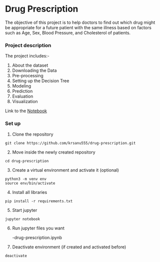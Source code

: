 # Drug Prescription
The objective of this project is to help doctors to find out which drug might be appropriate for a future patient with the same illness based on factors such as Age, Sex, Blood Pressure, and Cholesterol of patients.

### Project description
The project includes:-
 1. About the dataset 
 2. Downloading the Data 
 3. Pre-processing 
 4. Setting up the Decision Tree 
 5. Modeling 
 6. Prediction 
 7. Evaluation 
 8. Visualization

 
 Link to the [Notebook](https://github.com/krsanu555/drug-prescription/blob/master/drug-prescription.ipynb)
 
### Set up
1. Clone the repository
```
git clone https://github.com/krsanu555/drug-prescription.git
```
2. Move inside the newly created repository
```
cd drug-prescription
```
3. Create a virtual environment and activate it (optional)
```
python3 -m venv env
source env/bin/activate
```
4. Install all libraries
```
pip install -r requirements.txt
```
5. Start jupyter
```
jupyter notebook
```
6. Run jupyter files you want

   -drug-prescription.ipynb
  
7. Deactivate environment (if created and activated before)
```
deactivate
```
